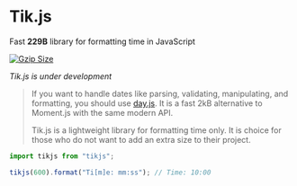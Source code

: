 # Tik.js

Fast **229B** library for formatting time in JavaScript

<a href="https://bundlephobia.com/package/tikjs">
    <img
    src="https://img.shields.io/bundlephobia/minzip/tikjs?color=%2345cc11"
    alt="Gzip Size">
</a>

_Tik.js is under development_

> If you want to handle dates like parsing, validating, manipulating, and formatting, you should use [day.js](https://day.js.org/). It is a fast 2kB alternative to Moment.js with the same modern API.
>
> Tik.js is a lightweight library for formatting time only. It is choice for those who do not want to add an extra size to their project.

```js
import tikjs from "tikjs";

tikjs(600).format("Ti[m]e: mm:ss"); // Time: 10:00
```
